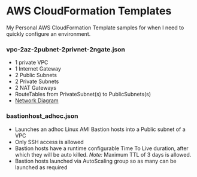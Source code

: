 # AWS CloudFormation Templates
My Personal AWS CloudFormation Template samples for when I need to quickly configure an environment.

### vpc-2az-2pubnet-2privnet-2ngate.json
+ 1 private VPC
+ 1 Internet Gateway
+ 2 Public Subnets
+ 2 Private Subnets
+ 2 NAT Gateways
+ RouteTables from PrivateSubnet(s) to PublicSubnets(s)
+ [Network Diagram](draw.io/vpc-2az-2pubnet-2privnet-2ngate.png)

### bastionhost_adhoc.json
+ Launches an adhoc Linux AMI Bastion hosts into a Public subnet of a VPC
+ Only SSH access is allowed
+ Bastion hosts have a runtime configurable Time To Live duration, after which they will be auto killed.  *Note:* Maximum TTL of 3 days is allowed.
+ Bastion hosts launched via AutoScaling group so as many can be launched as required
